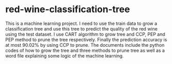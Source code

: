 # red-wine-classification-tree
This is a machine learning project. I need to use the train data to grow a classification tree and use this tree to predict the quality of the red wine using the test dataset. I use CART algorithm to grow tree and CCP, PEP and PEP method to prune the tree respectively. Finally the prediction accuracy  is at most 90.02% by using CCP to prune. The documents include the python codes of how to grow the tree and three methods to prune tree as well as a word file explaining some logic of the machine learning.
